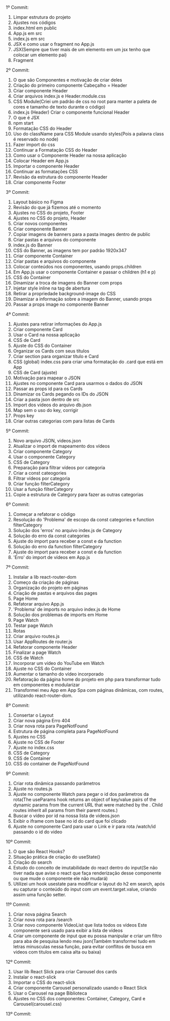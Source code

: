 1º Commit:

1. Limpar estrutura do projeto
2. Ajustes nos códigos
3. index.html em public
4. App.js em src
5. index.js em src
6. JSX e como usar o fragment no App.js
7. JSX(Sempre que tiver mais de um elemento em um jsx tenho que colocar um elemento pai)
8. Fragment

2º Commit:

1. O que são Componentes e motivação de criar deles
2. Criação do primeiro componente Cabeçalho = Header
3. Criar componente Header
4. Criar arquivos index.js e Header.module.css
5. CSS Module(Criei um padrão de css no root para manter a paleta de cores e tamanho de texto durante o código)
6. index.js (Header) Criar o componente funcional Header
7. O que é JSX
8. npm start
9. Formatação CSS do Header
10. Uso do className para CSS Module usando styles(Pois a palavra class é reservado no node)
11. Fazer import do css
12. Continuar a Formatação CSS do Header
13. Como usar o Componente Header na nossa aplicação
14. Colocar Header em App.js
15. Importar o componente Header
16. Continuar as formatações CSS
17. Revisão da estrutura do componente Header
18. Criar componente Footer

3º Commit:

1. Layout básico no Figma
2. Revisão do que já fizemos até o momento
3. Ajustes no CSS do projeto, Footer
4. Ajustes no CSS do projeto, Header
5. Criar novos componentes
6. Criar componente Banner
7. Copiar imagens de banners para a pasta images dentro de public
8. Criar pastas e arquivos do componente
9. index.js do Banner
10. CSS do Banner, as imagens tem por padrão 1920x347
11. Criar componente Container
12. Criar pastas e arquivos do componente
13. Colocar conteúdos nos componentes, usando props.children
14. Em App.js usar o componente Container e passar o children (h1 e p)
15. CSS do Container
16. Dinamizar a troca de imagens do Banner com props
17. Injetar style inline na tag de abertura
18. Retirar a propriedade background-image do CSS
19. Dinamizar a informação sobre a imagem do Banner, usando props
20. Passar a props image no componente Banner

4ª Commit:

1. Ajustes para retirar informações do App.js
2. Criar componente Card
3. Usar o Card na nossa aplicação
4. CSS de Card
5. Ajuste do CSS do Container
6. Organizar os Cards com seus títulos
7. Criar section para organizar título e Card
8. CSS (global) index.css para criar uma formatação do .card que está em App
9. CSS de Card (ajuste)
10. Motivação para mapear o JSON
11. Ajustes no componente Card para usarmos o dados do JSON
12. Passar as props id para os Cards
13. Dinamizar os Cards pegando os IDs do JSON
14. Criar a pasta json dentro de src
15. Import dos videos do arquivo db.json
16. Map sem o uso do key, corrigir
17. Props key
18. Criar outras categorias com para listas de Cards

5º Commit:

1. Novo arquivo JSON, videos.json
2. Atualizar o import de mapeamento dos vídeos
3. Criar componente Category
4. Usar o componente Category
5. CSS de Category
6. Preparação para filtrar vídeos por categoria
7. Criar a const cateogories
8. Filtrar vídeos por categoria
9. Criar função filterCategory
10. Usar a função filterCategory
11. Copie a estrutura de Category para fazer as outras categorias

6º Commit:

1. Começar a refatorar o código
2. Resolução do 'Problema' de escopo da const categories e function filterCategory
3. Solução dos 'erros' no arquivo index.js de Category
4. Solução do erro da const categories
5. Ajuste do import para receber a const e da function
6. Solução do erro da function filterCategory
7. Ajuste do import para receber a const e da function
8. 'Erro' do import de vídeos em App.js

7º Commit:

1. Instalar a lib react-router-dom
2. Começo da criação de páginas
3. Organização do projeto em páginas
4. Criação de pastas e arquivos das pages
5. Page Home
6. Refatorar arquivo App.js
7. 'Problema' de imports no arquivo index.js de Home
8. Solução dos problemas de imports em Home
9. Page Watch
10. Testar page Watch
11. Rotas
12. Criar arquivo routes.js
13. Usar AppRoutes de router.js
14. Refatorar componente Header
15. Finalizar a page Watch
16. CSS de Watch
17. Incorporar um vídeo do YouTube em Watch
18. Ajuste no CSS do Container
19. Aumentar o tamanho do vídeo incorporado
20. Refatoração da página home do projeto em php para transformar tudo em componentes e modularizar
21. Transformei meu App em App Spa com páginas dinâmicas, com routes, utilizando react-router-dom.

8º Commit:

1. Consertar o Layout
2. Criar nova página Erro 404
3. Criar nova rota para PageNotFound
4. Estrutura de página completa para PageNotFound
5. Ajustes no CSS
6. Ajuste no CSS de Footer
7. Ajuste no index.css
8. CSS de Category
9. CSS de Container
10. CSS do container de PageNotFound

9º Commit:

1. Criar rota dinâmica passando parâmetros
2. Ajuste no routes.js
3. Ajuste no componente Watch para pegar o id dos parâmetros da rota(The useParams hook returns an object of key/value pairs of the dynamic params from the current URL that were matched by the <Route path>. Child routes inherit all params from their parent routes.)
4. Buscar o vídeo por id na nossa lista de videos.json
5. Exibir o iframe com base no id do card que foi clicado
6. Ajuste no componente Card para usar o Link e ir para rota /watch/id passando o id do video

10º Commit:

1. O que são React Hooks?
2. Situação prática de criação do useState()
3. Criação do search
4. Estudo do conceito de imutabilidade do react dentro do input(Se não tiver nada que avise o react que faça renderização desse componente ou que mude o componente ele não mudará)
5. Utilizei um hook usestate para modificar o layout do h2 em search, após eu capturar o conteúdo do input com um event.target.value, criando assim uma função setter.

11º Commit:

1. Criar nova página Search
2. Criar nova rota para /search
3. Criar novo componente VideoList que lista todos os vídeos
   Este componente será usado para exibir a lista de vídeos
4. Criar um componente de input que eu possa manipular e criar um filtro para aba de pesquisa lendo meu json(Também transformei tudo em letras minusculas nessa função, para evitar conflitos de busca em videos com titulos em caixa alta ou baixa)

12º Commit:

1. Usar lib React Slick para criar Carousel dos cards
2. Instalar o react-slick
3. Importar o CSS do react-slick
4. Criar componente Carousel personalizado usando o React Slick
5. Usar o Carousel na page Biblioteca
5. Ajustes no CSS dos componentes: Container, Category, Card e Carousel(carousel.css)

13º Commit:

